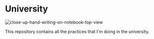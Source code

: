 # University
![close-up-hand-writing-on-notebook-top-view](https://user-images.githubusercontent.com/58081588/135047757-9c9e1c60-87e1-4a66-af97-a1dc7eebbf4b.jpg)

This repository contains all the practices that I'm doing in the university.
